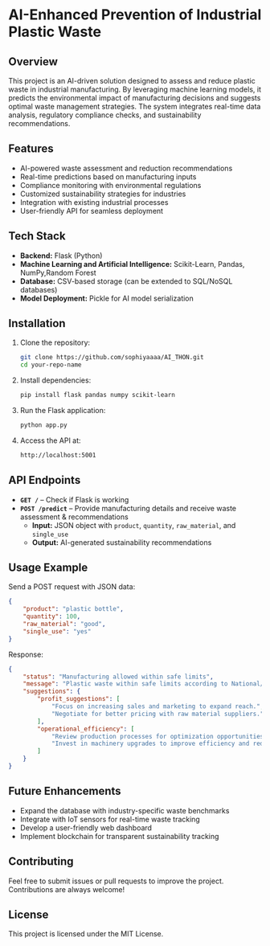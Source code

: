 # AI-Enhanced Prevention of Industrial Plastic Waste

## Overview
This project is an AI-driven solution designed to assess and reduce plastic waste in industrial manufacturing. By leveraging machine learning models, it predicts the environmental impact of manufacturing decisions and suggests optimal waste management strategies. The system integrates real-time data analysis, regulatory compliance checks, and sustainability recommendations.

## Features
- AI-powered waste assessment and reduction recommendations
- Real-time predictions based on manufacturing inputs
- Compliance monitoring with environmental regulations
- Customized sustainability strategies for industries
- Integration with existing industrial processes
- User-friendly API for seamless deployment
  
## Tech Stack
- **Backend:** Flask (Python)
- **Machine Learning and Artificial Intelligence:** Scikit-Learn, Pandas, NumPy,Random Forest
- **Database:** CSV-based storage (can be extended to SQL/NoSQL databases)
- **Model Deployment:** Pickle for AI model serialization


## Installation
1. Clone the repository:
   ```sh
   git clone https://github.com/sophiyaaaa/AI_THON.git
   cd your-repo-name
   ```
2. Install dependencies:
   ```sh
   pip install flask pandas numpy scikit-learn
   ```
3. Run the Flask application:
   ```sh
   python app.py
   ```
4. Access the API at:
   ```sh
   http://localhost:5001
   ```

## API Endpoints
- **`GET /`** – Check if Flask is working
- **`POST /predict`** – Provide manufacturing details and receive waste assessment & recommendations
  - **Input:** JSON object with `product`, `quantity`, `raw_material`, and `single_use`
  - **Output:** AI-generated sustainability recommendations

## Usage Example
Send a POST request with JSON data:
```json
{
    "product": "plastic bottle",
    "quantity": 100,
    "raw_material": "good",
    "single_use": "yes"
}
```
Response:
```json
{
    "status": "Manufacturing allowed within safe limits",
    "message": "Plastic waste within safe limits according to National/Local Waste Management Regulations.",
    "suggestions": {
        "profit_suggestions": [
            "Focus on increasing sales and marketing to expand reach.",
            "Negotiate for better pricing with raw material suppliers."
        ],
        "operational_efficiency": [
            "Review production processes for optimization opportunities.",
            "Invest in machinery upgrades to improve efficiency and reduce emissions."
        ]
    }
}
```

## Future Enhancements
- Expand the database with industry-specific waste benchmarks
- Integrate with IoT sensors for real-time waste tracking
- Develop a user-friendly web dashboard
- Implement blockchain for transparent sustainability tracking

## Contributing
Feel free to submit issues or pull requests to improve the project. Contributions are always welcome!

## License
This project is licensed under the MIT License.

